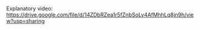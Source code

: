 Explanatory video: https://drive.google.com/file/d/14ZDbRZea1r5fZnbSoLy4AfMhhLq8jn9h/view?usp=sharing
